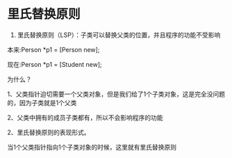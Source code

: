 # 里氏替换原则



1. 里氏替换原则（LSP）：子类可以替换父类的位置，并且程序的功能不受影响

本来:Person \*p1 = \[Person new\];

现在:Person \*p1 = \[Student new\];



为什么？

1、父类指针迫切需要一个父类对象，但是我们给了1个子类对象，这是完全没问题的，因为子类就是1个父类

2、父类中拥有的成员子类都有，所以不会影响程序的功能



2、里氏替换原则的表现形式。

当1个父类指针指向1个子类对象的时候，这里就有里氏替换原则







